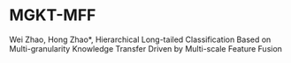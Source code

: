 # MGKT-MFF
Wei Zhao, Hong Zhao*, Hierarchical Long-tailed Classification Based on Multi-granularity Knowledge Transfer Driven by Multi-scale Feature Fusion
